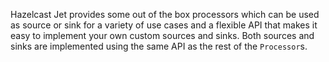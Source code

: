 Hazelcast Jet provides some out of the box processors 
which can be used as source or sink for a variety of use cases and 
a flexible API that makes it easy to implement your own
custom sources and sinks. Both sources and sinks are implemented using
the same API as the rest of the `Processor`s.
